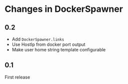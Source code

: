 # Changes in DockerSpawner

## 0.2

- Add `DockerSpawner.links` 
- Use HostIp from docker port output
- Make user home string template configurable

## 0.1

First release